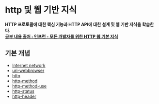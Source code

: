 # http 및 웹 기반 지식 
**HTTP 프로토콜에 대한 핵심 기능과 HTTP API에 대한 설계 및 웹 기반 지식을 학습한다.**  
**[공부 내용 출처 : 인프런 - 모든 개발자를 위한 HTTP 웹 기본 지식](https://www.inflearn.com/course/http-%EC%9B%B9-%EB%84%A4%ED%8A%B8%EC%9B%8C%ED%81%AC)**  
## 기본 개념
- [Internet network](https://github.com/euichanhwang/CS_study/tree/main/http/internet%20network)   
- [uri-webbrowser](https://github.com/euichanhwang/CS_study/tree/main/http/uri-webbrowser)   
- [http](https://github.com/euichanhwang/CS_study/tree/main/http/http)   
- [http-method](https://github.com/euichanhwang/CS_study/tree/main/http/http-method)   
- [http-method-use](https://github.com/euichanhwang/CS_study/tree/main/http/http-method-use)  
- [http-status](https://github.com/euichanhwang/CS_study/tree/main/http/http-status)   
- [http-header](https://github.com/euichanhwang/CS_study/tree/main/http/http-header)  
